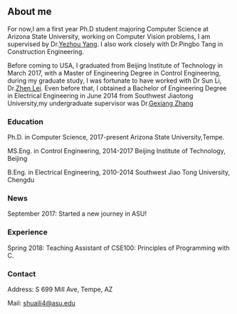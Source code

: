 ## About me

For now,I am a first year Ph.D student majoring Computer Science at Arizona State University, working on Computer Vision problems, I am supervised by Dr.[Yezhou Yang](https://yezhouyang.engineering.asu.edu/). I also work closely with Dr.Pingbo Tang in Construction Engineering.

Before coming to USA, I graduated from Beijing Institute of Technology in March 2017, with a Master of Engineering Degree in Control Engineering, during my graduate study, I was fortunate to have worked with Dr Sun Li, Dr.[Zhen Lei](http://www.cbsr.ia.ac.cn/users/zlei/). Even before  that, I obtained a Bachelor of Engineering Degree in Electrical Engineering in June 2014 from Southwest Jiaotong University,my undergraduate supervisor was Dr.[Gexiang Zhang](http://userweb.swjtu.edu.cn/Userweb/zhgxdylan/index.htm)


### Education


Ph.D. in Computer Science, 2017-present Arizona State University,Tempe.

MS.Eng. in Control Engineering, 2014-2017 Beijing Institute of Technology, Beijing

B.Eng. in Electrical Engineering, 2010-2014 Southwest Jiao Tong University, Chengdu


### News

September 2017: Started a new journey in ASU!

### Experience

Spring 2018: Teaching Assistant of CSE100: Principles of Programming with C. 

### Contact

Address: S 699 Mill Ave, Tempe, AZ

Mail: shuaili4@asu.edu


